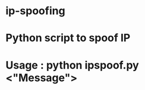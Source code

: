 # ip-spoofing
# Python script to spoof IP

# Usage : python ipspoof.py <source-ip> <destination-ip> <"Message">
